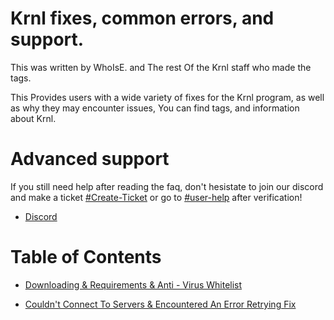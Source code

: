 # Krnl fixes, common errors, and support.
This was written by WhoIsE. and The rest Of the Krnl staff who made the tags.

This Provides users with a wide variety of fixes for the Krnl program, as well as why they may encounter issues, You can find tags, and information about Krnl.

# Advanced support
If you still need help after reading the faq, don't hesistate to join our discord and make a ticket [#Create-Ticket](https://discord.com/channels/903380406743760947/1029524875339108363) or go to [#user-help](https://discord.com/channels/903380406743760947/988170895161962576) after verification! 
- [Discord](https://krnl.place/invite)

# Table of Contents
 - [Downloading & Requirements & Anti - Virus Whitelist](https://github.com/Krnl-staff/Faq/blob/main/DownloadHelp.md)
 
 - [Couldn't Connect To Servers & Encountered An Error Retrying Fix](https://github.com/Krnl-staff/Faq/blob/main/ConnectionError-RetryingError.md)
